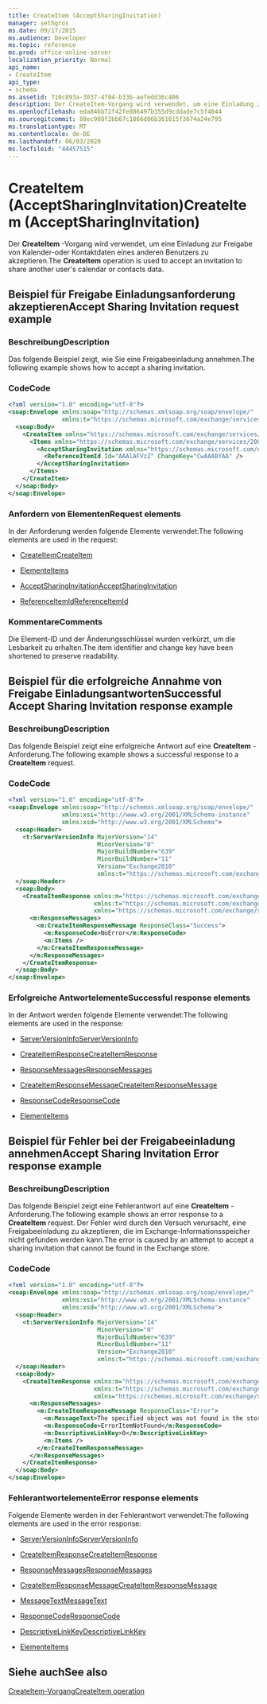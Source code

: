 ```yaml
---
title: CreateItem (AcceptSharingInvitation)
manager: sethgros
ms.date: 09/17/2015
ms.audience: Developer
ms.topic: reference
ms.prod: office-online-server
localization_priority: Normal
api_name:
- CreateItem
api_type:
- schema
ms.assetid: 710c893a-3037-4f04-b336-aefedd36c406
description: Der CreateItem-Vorgang wird verwendet, um eine Einladung zur Freigabe von Kalender-oder Kontaktdaten eines anderen Benutzers zu akzeptieren.
ms.openlocfilehash: eda846b72f42fe886497b355d9cddade7c5f4044
ms.sourcegitcommit: 88ec988f2bb67c1866d06b361615f3674a24e795
ms.translationtype: MT
ms.contentlocale: de-DE
ms.lasthandoff: 06/03/2020
ms.locfileid: "44457515"
---
```

# <a name="createitem-acceptsharinginvitation"></a><span data-ttu-id="c25ac-103">CreateItem (AcceptSharingInvitation)</span><span class="sxs-lookup"><span data-stu-id="c25ac-103">CreateItem (AcceptSharingInvitation)</span></span>

<span data-ttu-id="c25ac-104">Der **CreateItem** -Vorgang wird verwendet, um eine Einladung zur Freigabe von Kalender-oder Kontaktdaten eines anderen Benutzers zu akzeptieren.</span><span class="sxs-lookup"><span data-stu-id="c25ac-104">The **CreateItem** operation is used to accept an invitation to share another user's calendar or contacts data.</span></span> 
  
## <a name="accept-sharing-invitation-request-example"></a><span data-ttu-id="c25ac-105">Beispiel für Freigabe Einladungsanforderung akzeptieren</span><span class="sxs-lookup"><span data-stu-id="c25ac-105">Accept Sharing Invitation request example</span></span>

### <a name="description"></a><span data-ttu-id="c25ac-106">Beschreibung</span><span class="sxs-lookup"><span data-stu-id="c25ac-106">Description</span></span>

<span data-ttu-id="c25ac-107">Das folgende Beispiel zeigt, wie Sie eine Freigabeeinladung annehmen.</span><span class="sxs-lookup"><span data-stu-id="c25ac-107">The following example shows how to accept a sharing invitation.</span></span>
  
### <a name="code"></a><span data-ttu-id="c25ac-108">Code</span><span class="sxs-lookup"><span data-stu-id="c25ac-108">Code</span></span>

```XML
<?xml version="1.0" encoding="utf-8"?>
<soap:Envelope xmlns:soap="http://schemas.xmlsoap.org/soap/envelope/"
               xmlns:t="https://schemas.microsoft.com/exchange/services/2006/types">
  <soap:Body>
    <CreateItem xmlns="https://schemas.microsoft.com/exchange/services/2006/messages">
      <Items xmlns="https://schemas.microsoft.com/exchange/services/2006/messages">
        <AcceptSharingInvitation xmlns="https://schemas.microsoft.com/exchange/services/2006/types">
          <ReferenceItemId Id="AAAlAFVzZ" ChangeKey="CwAAABYAA" />
        </AcceptSharingInvitation>
      </Items>
    </CreateItem>
  </soap:Body>
</soap:Envelope>
```

### <a name="request-elements"></a><span data-ttu-id="c25ac-109">Anfordern von Elementen</span><span class="sxs-lookup"><span data-stu-id="c25ac-109">Request elements</span></span>

<span data-ttu-id="c25ac-110">In der Anforderung werden folgende Elemente verwendet:</span><span class="sxs-lookup"><span data-stu-id="c25ac-110">The following elements are used in the request:</span></span>
  
- [<span data-ttu-id="c25ac-111">CreateItem</span><span class="sxs-lookup"><span data-stu-id="c25ac-111">CreateItem</span></span>](createitem.md)
    
- [<span data-ttu-id="c25ac-112">Elemente</span><span class="sxs-lookup"><span data-stu-id="c25ac-112">Items</span></span>](items.md)
    
- [<span data-ttu-id="c25ac-113">AcceptSharingInvitation</span><span class="sxs-lookup"><span data-stu-id="c25ac-113">AcceptSharingInvitation</span></span>](acceptsharinginvitation.md)
    
- [<span data-ttu-id="c25ac-114">ReferenceItemId</span><span class="sxs-lookup"><span data-stu-id="c25ac-114">ReferenceItemId</span></span>](referenceitemid.md)
    
### <a name="comments"></a><span data-ttu-id="c25ac-115">Kommentare</span><span class="sxs-lookup"><span data-stu-id="c25ac-115">Comments</span></span>

<span data-ttu-id="c25ac-116">Die Element-ID und der Änderungsschlüssel wurden verkürzt, um die Lesbarkeit zu erhalten.</span><span class="sxs-lookup"><span data-stu-id="c25ac-116">The item identifier and change key have been shortened to preserve readability.</span></span>
  
## <a name="successful-accept-sharing-invitation-response-example"></a><span data-ttu-id="c25ac-117">Beispiel für die erfolgreiche Annahme von Freigabe Einladungsantworten</span><span class="sxs-lookup"><span data-stu-id="c25ac-117">Successful Accept Sharing Invitation response example</span></span>

### <a name="description"></a><span data-ttu-id="c25ac-118">Beschreibung</span><span class="sxs-lookup"><span data-stu-id="c25ac-118">Description</span></span>

<span data-ttu-id="c25ac-119">Das folgende Beispiel zeigt eine erfolgreiche Antwort auf eine **CreateItem** -Anforderung.</span><span class="sxs-lookup"><span data-stu-id="c25ac-119">The following example shows a successful response to a **CreateItem** request.</span></span> 
  
### <a name="code"></a><span data-ttu-id="c25ac-120">Code</span><span class="sxs-lookup"><span data-stu-id="c25ac-120">Code</span></span>

```XML
<?xml version="1.0" encoding="utf-8"?>
<soap:Envelope xmlns:soap="http://schemas.xmlsoap.org/soap/envelope/" 
               xmlns:xsi="http://www.w3.org/2001/XMLSchema-instance" 
               xmlns:xsd="http://www.w3.org/2001/XMLSchema">
  <soap:Header>
    <t:ServerVersionInfo MajorVersion="14" 
                         MinorVersion="0" 
                         MajorBuildNumber="639" 
                         MinorBuildNumber="11" 
                         Version="Exchange2010" 
                         xmlns:t="https://schemas.microsoft.com/exchange/services/2006/types" />
  </soap:Header>
  <soap:Body>
    <CreateItemResponse xmlns:m="https://schemas.microsoft.com/exchange/services/2006/messages" 
                        xmlns:t="https://schemas.microsoft.com/exchange/services/2006/types" 
                        xmlns="https://schemas.microsoft.com/exchange/services/2006/messages">
      <m:ResponseMessages>
        <m:CreateItemResponseMessage ResponseClass="Success">
          <m:ResponseCode>NoError</m:ResponseCode>
          <m:Items />
        </m:CreateItemResponseMessage>
      </m:ResponseMessages>
    </CreateItemResponse>
  </soap:Body>
</soap:Envelope>
```

### <a name="successful-response-elements"></a><span data-ttu-id="c25ac-121">Erfolgreiche Antwortelemente</span><span class="sxs-lookup"><span data-stu-id="c25ac-121">Successful response elements</span></span>

<span data-ttu-id="c25ac-122">In der Antwort werden folgende Elemente verwendet:</span><span class="sxs-lookup"><span data-stu-id="c25ac-122">The following elements are used in the response:</span></span>
  
- [<span data-ttu-id="c25ac-123">ServerVersionInfo</span><span class="sxs-lookup"><span data-stu-id="c25ac-123">ServerVersionInfo</span></span>](serverversioninfo.md)
    
- [<span data-ttu-id="c25ac-124">CreateItemResponse</span><span class="sxs-lookup"><span data-stu-id="c25ac-124">CreateItemResponse</span></span>](createitemresponse.md)
    
- [<span data-ttu-id="c25ac-125">ResponseMessages</span><span class="sxs-lookup"><span data-stu-id="c25ac-125">ResponseMessages</span></span>](responsemessages.md)
    
- [<span data-ttu-id="c25ac-126">CreateItemResponseMessage</span><span class="sxs-lookup"><span data-stu-id="c25ac-126">CreateItemResponseMessage</span></span>](createitemresponsemessage.md)
    
- [<span data-ttu-id="c25ac-127">ResponseCode</span><span class="sxs-lookup"><span data-stu-id="c25ac-127">ResponseCode</span></span>](responsecode.md)
    
- [<span data-ttu-id="c25ac-128">Elemente</span><span class="sxs-lookup"><span data-stu-id="c25ac-128">Items</span></span>](items.md)
    
## <a name="accept-sharing-invitation-error-response-example"></a><span data-ttu-id="c25ac-129">Beispiel für Fehler bei der Freigabeeinladung annehmen</span><span class="sxs-lookup"><span data-stu-id="c25ac-129">Accept Sharing Invitation Error response example</span></span>

### <a name="description"></a><span data-ttu-id="c25ac-130">Beschreibung</span><span class="sxs-lookup"><span data-stu-id="c25ac-130">Description</span></span>

<span data-ttu-id="c25ac-131">Das folgende Beispiel zeigt eine Fehlerantwort auf eine **CreateItem** -Anforderung.</span><span class="sxs-lookup"><span data-stu-id="c25ac-131">The following example shows an error response to a **CreateItem** request.</span></span> <span data-ttu-id="c25ac-132">Der Fehler wird durch den Versuch verursacht, eine Freigabeeinladung zu akzeptieren, die im Exchange-Informationsspeicher nicht gefunden werden kann.</span><span class="sxs-lookup"><span data-stu-id="c25ac-132">The error is caused by an attempt to accept a sharing invitation that cannot be found in the Exchange store.</span></span> 
  
### <a name="code"></a><span data-ttu-id="c25ac-133">Code</span><span class="sxs-lookup"><span data-stu-id="c25ac-133">Code</span></span>

```XML
<?xml version="1.0" encoding="utf-8"?>
<soap:Envelope xmlns:soap="http://schemas.xmlsoap.org/soap/envelope/" 
               xmlns:xsi="http://www.w3.org/2001/XMLSchema-instance" 
               xmlns:xsd="http://www.w3.org/2001/XMLSchema">
  <soap:Header>
    <t:ServerVersionInfo MajorVersion="14" 
                         MinorVersion="0" 
                         MajorBuildNumber="639" 
                         MinorBuildNumber="11" 
                         Version="Exchange2010" 
                         xmlns:t="https://schemas.microsoft.com/exchange/services/2006/types" />
  </soap:Header>
  <soap:Body>
    <CreateItemResponse xmlns:m="https://schemas.microsoft.com/exchange/services/2006/messages" 
                        xmlns:t="https://schemas.microsoft.com/exchange/services/2006/types" 
                        xmlns="https://schemas.microsoft.com/exchange/services/2006/messages">
      <m:ResponseMessages>
        <m:CreateItemResponseMessage ResponseClass="Error">
          <m:MessageText>The specified object was not found in the store.</m:MessageText>
          <m:ResponseCode>ErrorItemNotFound</m:ResponseCode>
          <m:DescriptiveLinkKey>0</m:DescriptiveLinkKey>
          <m:Items />
        </m:CreateItemResponseMessage>
      </m:ResponseMessages>
    </CreateItemResponse>
  </soap:Body>
</soap:Envelope>
```

### <a name="error-response-elements"></a><span data-ttu-id="c25ac-134">Fehlerantwortelemente</span><span class="sxs-lookup"><span data-stu-id="c25ac-134">Error response elements</span></span>

<span data-ttu-id="c25ac-135">Folgende Elemente werden in der Fehlerantwort verwendet:</span><span class="sxs-lookup"><span data-stu-id="c25ac-135">The following elements are used in the error response:</span></span>
  
- [<span data-ttu-id="c25ac-136">ServerVersionInfo</span><span class="sxs-lookup"><span data-stu-id="c25ac-136">ServerVersionInfo</span></span>](serverversioninfo.md)
    
- [<span data-ttu-id="c25ac-137">CreateItemResponse</span><span class="sxs-lookup"><span data-stu-id="c25ac-137">CreateItemResponse</span></span>](createitemresponse.md)
    
- [<span data-ttu-id="c25ac-138">ResponseMessages</span><span class="sxs-lookup"><span data-stu-id="c25ac-138">ResponseMessages</span></span>](responsemessages.md)
    
- [<span data-ttu-id="c25ac-139">CreateItemResponseMessage</span><span class="sxs-lookup"><span data-stu-id="c25ac-139">CreateItemResponseMessage</span></span>](createitemresponsemessage.md)
    
- [<span data-ttu-id="c25ac-140">MessageText</span><span class="sxs-lookup"><span data-stu-id="c25ac-140">MessageText</span></span>](messagetext.md)
    
- [<span data-ttu-id="c25ac-141">ResponseCode</span><span class="sxs-lookup"><span data-stu-id="c25ac-141">ResponseCode</span></span>](responsecode.md)
    
- [<span data-ttu-id="c25ac-142">DescriptiveLinkKey</span><span class="sxs-lookup"><span data-stu-id="c25ac-142">DescriptiveLinkKey</span></span>](descriptivelinkkey.md)
    
- [<span data-ttu-id="c25ac-143">Elemente</span><span class="sxs-lookup"><span data-stu-id="c25ac-143">Items</span></span>](items.md)
    
## <a name="see-also"></a><span data-ttu-id="c25ac-144">Siehe auch</span><span class="sxs-lookup"><span data-stu-id="c25ac-144">See also</span></span>



[<span data-ttu-id="c25ac-145">CreateItem-Vorgang</span><span class="sxs-lookup"><span data-stu-id="c25ac-145">CreateItem operation</span></span>](createitem-operation.md)

